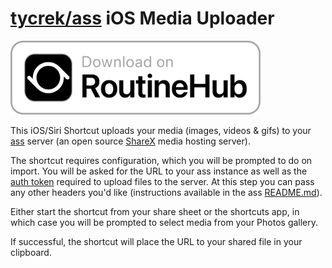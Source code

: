 # [tycrek/ass](https://github.com/tycrek/ass) iOS Media Uploader

<img src="assets/routinehub-badge.png" width="400" href="https://routinehub.co/shortcut/13290/">

This iOS/Siri Shortcut uploads your media (images, videos & gifs) to your [ass](https://github.com/tycrek/ass) server (an open source [ShareX](https://github.com/ShareX/ShareX) media hosting server).

The shortcut requires configuration, which you will be prompted to do on import. You will be asked for the URL to your ass instance as well as the [auth token](https://github.com/tycrek/ass#generating-new-tokens) required to upload files to the server. At this step you can pass any other headers you'd like (instructions available in the ass [README.md](https://github.com/tycrek/ass#header-overrides)).

Either start the shortcut from your share sheet or the shortcuts app, in which case you will be prompted to select media from your Photos gallery.

If successful, the shortcut will place the URL to your shared file in your clipboard.
